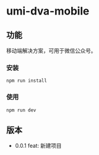 # umi-dva-mobile

## 功能
移动端解决方案，可用于微信公众号。

### 安装
```
npm run install
```

### 使用
```
npm run dev
```

## 版本
- 0.0.1 feat: 新建项目
